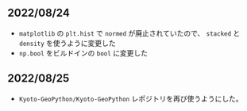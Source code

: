 ## 2022/08/24

- `matplotlib` の `plt.hist` で `normed` が廃止されていたので、 `stacked` と `density` を使うように変更した
- `np.bool` をビルドインの `bool` に変更した

## 2022/08/25

- `Kyoto-GeoPython/Kyoto-GeoPython` レポジトリを再び使うようにした。
